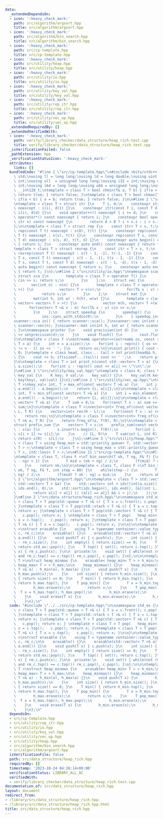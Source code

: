 ```yaml
---
data:
  _extendedDependsOn:
  - icon: ':heavy_check_mark:'
    path: src/algorithm/argsort.hpp
    title: src/algorithm/argsort.hpp
  - icon: ':heavy_check_mark:'
    path: src/algorithm/bin_search.hpp
    title: src/algorithm/bin_search.hpp
  - icon: ':heavy_check_mark:'
    path: src/cp-template.hpp
    title: src/cp-template.hpp
  - icon: ':heavy_check_mark:'
    path: src/utility/heap.hpp
    title: src/utility/heap.hpp
  - icon: ':heavy_check_mark:'
    path: src/utility/io.hpp
    title: src/utility/io.hpp
  - icon: ':heavy_check_mark:'
    path: src/utility/key_val.hpp
    title: src/utility/key_val.hpp
  - icon: ':heavy_check_mark:'
    path: src/utility/rep_itr.hpp
    title: src/utility/rep_itr.hpp
  - icon: ':heavy_check_mark:'
    path: src/utility/vec_op.hpp
    title: src/utility/vec_op.hpp
  _extendedRequiredBy: []
  _extendedVerifiedWith:
  - icon: ':heavy_check_mark:'
    path: verify/library_checker/data_structure/heap_rich.test.cpp
    title: verify/library_checker/data_structure/heap_rich.test.cpp
  _isVerificationFailed: false
  _pathExtension: hpp
  _verificationStatusIcon: ':heavy_check_mark:'
  attributes:
    links: []
  bundledCode: "#line 2 \"src/cp-template.hpp\"\n#include <bits/stdc++.h>\nusing namespace\
    \ std;\nusing ll = long long;\nusing ld = long double;\nusing uint = unsigned\
    \ int;\nusing ull  = unsigned long long;\nusing i32 = int;\nusing u32 = unsigned\
    \ int;\nusing i64 = long long;\nusing u64 = unsigned long long;\nusing i128 =\
    \ __int128_t;\ntemplate < class T > bool chmin(T& a, T b) { if(a > b) { a = b;\
    \ return true; } return false; }\ntemplate < class T > bool chmax(T& a, T b) {\
    \ if(a < b) { a = b; return true; } return false; }\n\n#line 2 \"src/utility/rep_itr.hpp\"\
    \ntemplate < class T > struct itr {\n    T i, d;\n    constexpr itr(const T i)\
    \ noexcept : i(i), d(1) {}\n    constexpr itr(const T i, const T d) noexcept :\
    \ i(i), d(d) {}\n    void operator++() noexcept { i += d; }\n    constexpr int\
    \ operator*() const noexcept { return i; }\n    constexpr bool operator!=(const\
    \ itr x) const noexcept {\n        return d > 0 ? i < x.i : i > x.i;\n    }\n\
    };\n\ntemplate < class T > struct rep {\n    const itr< T > s, t;\n    constexpr\
    \ rep(const T t) noexcept : s(0), t(t) {}\n    constexpr rep(const T s, const\
    \ T t) noexcept : s(s), t(t) {}\n    constexpr rep(const T s, const T t, const\
    \ T d) noexcept : s(s, d), t(t, d) {}\n    constexpr auto begin() const noexcept\
    \ { return s; }\n    constexpr auto end() const noexcept { return t; }\n};\n\n\
    template < class T > struct revrep {\n    const itr < T > s, t;\n    constexpr\
    \ revrep(const T t) noexcept : s(t - 1, -1), t(-1, -1) {}\n    constexpr revrep(const\
    \ T s, const T t) noexcept : s(t - 1, -1), t(s - 1, -1) {}\n    constexpr revrep(const\
    \ T s, const T t, const T d) noexcept : s(t - 1, -d), t(s - 1, -d) {}\n    constexpr\
    \ auto begin() const noexcept { return s; }\n    constexpr auto end() const noexcept\
    \ { return t; }\n};\n#line 2 \"src/utility/io.hpp\"\nnamespace scanner {\n   \
    \ struct sca {\n        template < class T > operator T() {\n            T s;\
    \ cin >> s; return s;\n        }\n    };\n    struct vec {\n        int n;\n \
    \       vec(int n) : n(n) {}\n        template < class T > operator vector< T\
    \ >() {\n            vector< T > v(n);\n            for(T& x : v) cin >> x;\n\
    \            return v;\n        }\n    };\n    struct mat {\n        int h,w;\n\
    \        mat(int h, int w) : h(h), w(w) {}\n        template < class T > operator\
    \ vector< vector< T > >() {\n            vector m(h, vector< T >(w));\n      \
    \      for(vector< T >& v : m) for(T& x : v) cin >> x;\n            return m;\n\
    \        }\n    };\n    struct speedup {\n        speedup() {\n            cin.tie(0);\n\
    \            ios::sync_with_stdio(0);\n        }\n    } speedup_instance;\n}\n\
    scanner::sca in() { return scanner::sca(); }\nscanner::vec in(int n) { return\
    \ scanner::vec(n); }\nscanner::mat in(int h, int w) { return scanner::mat(h, w);\
    \ }\n\nnamespace printer {\n    void precision(int d) {\n        cout << fixed\
    \ << setprecision(d);\n    }\n    void flush() {\n        cout.flush();\n    }\n\
    }\n\ntemplate < class T >\nostream& operator<<(ostream& os, const std::vector<\
    \ T > a) {\n    int n = a.size();\n    for(int i : rep(n)) { os << a[i]; if(i\
    \ != n - 1) os << ' '; }\n    return os;\n}\n\nint print() { cout << '\\n'; return\
    \ 0; }\ntemplate < class head, class... tail > int print(head&& h, tail&&... t)\
    \ {\n    cout << h; if(sizeof...(tail)) cout << ' ';\n    return print(forward<tail>(t)...);\n\
    }\n\ntemplate < class T > int print_n(const std::vector< T > a) {\n    int n =\
    \ a.size();\n    for(int i : rep(n)) cout << a[i] << \"\\n\";\n    return 0;\n\
    }\n#line 2 \"src/utility/key_val.hpp\"\ntemplate < class K, class V >\nstruct\
    \ key_val {\n    K key; V val;\n    key_val() {}\n    key_val(K key, V val) :\
    \ key(key), val(val) {}\n};\n#line 2 \"src/utility/vec_op.hpp\"\ntemplate < class\
    \ T >\nkey_val< int, T > max_of(const vector< T >& a) {\n    int i = max_element(a.begin(),\
    \ a.end()) - a.begin();\n    return {i, a[i]};\n}\n\ntemplate < class T >\nkey_val<\
    \ int, T > min_of(const vector< T >& a) {\n    int i = min_element(a.begin(),\
    \ a.end()) - a.begin();\n    return {i, a[i]};\n}\n\ntemplate < class T >\nT sum_of(const\
    \ vector< T >& a) {\n    T sum = 0;\n    for(const T x : a) sum += x;\n    return\
    \ sum;\n}\n\ntemplate < class T >\nvector<int> freq_of(const vector< T >& a, T\
    \ L, T R) {\n    vector<int> res(R - L);\n    for(const T x : a) res[x - L]++;\n\
    \    return res;\n}\n\ntemplate < class T >\nvector<int> freq_of(const vector<\
    \ T >& a, T R) {\n    return freq_of(a, T(0), R);\n}\n\ntemplate < class T >\n\
    struct prefix_sum {\n    vector< T > s;\n    prefix_sum(const vector< T >& a)\
    \ : s(a) {\n        s.insert(s.begin(), T(0));\n        for(int i : rep(a.size()))\
    \ s[i + 1] += s[i];\n    }\n    // [L, R)\n    T sum(int L, int R) {\n       \
    \ return s[R] - s[L];\n    }\n};\n#line 3 \"src/utility/heap.hpp\"\n\ntemplate\
    \ < class T > using heap_min = std::priority_queue< T, std::vector< T >, std::greater<\
    \ T > >;\ntemplate < class T > using heap_max = std::priority_queue< T, std::vector<\
    \ T >, std::less< T > >;\n\n#line 21 \"src/cp-template.hpp\"\n\n#line 1 \"src/algorithm/bin_search.hpp\"\
    \ntemplate < class T, class F >\nT bin_search(T ok, T ng, F& f) {\n    while(abs(ok\
    \ - ng) > 1) {\n        T mid = (ok + ng) / 2;\n        (f(mid) ? ok : ng) = mid;\n\
    \    }\n    return ok;\n}\n\ntemplate < class T, class F >\nT bin_search_real(T\
    \ ok, T ng, F& f, int step = 80) {\n    while(step--) {\n        T mid = (ok +\
    \ ng) / 2;\n        (f(mid) ? ok : ng) = mid;\n    }\n    return ok;\n}\n#line\
    \ 2 \"src/algorithm/argsort.hpp\"\n\ntemplate < class T > std::vector< int > argsort(const\
    \ std::vector< T > &a) {\n    std::vector< int > ids((int)a.size());\n    std::iota(ids.begin(),\
    \ ids.end(), 0);\n    std::sort(ids.begin(), ids.end(), [&](int i, int j) {\n\
    \        return a[i] < a[j] || (a[i] == a[j] && i < j);\n    });\n    return ids;\n\
    }\n#line 2 \"src/data_structure/heap_rich.hpp\"\n\nnamespace std_ex {\n\ntemplate\
    \ < class T > T pop(std::queue < T >& c) { T x = c.front(); c.pop(); return x;\
    \ }\ntemplate < class T > T pop(std::stack < T >& c) { T x = c.top();   c.pop();\
    \ return x; }\ntemplate < class T > T pop(std::vector< T >& c) { T x = c.top();\
    \   c.pop(); return x; } \ntemplate < class T > T pop(   heap_min< T >& c) { T\
    \ x = c.top();   c.pop(); return x; }\ntemplate < class T > T pop(   heap_max<\
    \ T >& c) { T x = c.top();   c.pop(); return x; }\n\n}\n\ntemplate < class container\
    \ >\nstruct erasable {\n    using T = typename container::value_type;\n    container\
    \ c, rm_c;\n\n    erasable() {}\n    erasable(std::vector< T >& a) : c(a.begin(),\
    \ a.end()) {}\n    void push(T x) { c.push(x); }\n    int size() { return c.size()\
    \ - rm_c.size(); }\n    int empty() { return size() == 0; }\n    T pop() { set();\
    \ return std_ex::pop(c); }\n    T top() { set(); return c.top(); }\n    void erase(T\
    \ x) { rm_c.push(x); }\n\n  private:\n    void set() { while(not rm_c.empty()\
    \ and rm_c.top() == c.top()) rm_c.pop(), c.pop(); }\n};\n\n\ntemplate < class\
    \ T >\nstruct heap_minmax {\n    erasable< heap_min< T > > h_min;\n    erasable<\
    \ heap_max< T > > h_max;\n\n    heap_minmax() {}\n    heap_minmax(std::vector<\
    \ T >& a) : h_min(a), h_max(a) {}\n    void push(T x) {\n        h_min.push(x),\
    \ h_max.push(x);\n    }\n    int size() { return h_min.size(); }\n    int empty()\
    \ { return size() == 0; }\n    T min() { return h_min.top(); }\n    T max() {\
    \ return h_max.top(); }\n    T pop_min() {\n        T x = h_min.top(); h_min.pop();\n\
    \        h_max.erase(x);\n        return x;\n    }\n    T pop_max() {\n      \
    \  T x = h_max.top(); h_max.pop();\n        h_min.erase(x);\n        return x;\n\
    \    }\n    void erase(T x) {\n        h_min.erase(x);\n        h_max.erase(x);\n\
    \    }\n};\n"
  code: "#include \"../../src/cp-template.hpp\"\n\nnamespace std_ex {\n\ntemplate\
    \ < class T > T pop(std::queue < T >& c) { T x = c.front(); c.pop(); return x;\
    \ }\ntemplate < class T > T pop(std::stack < T >& c) { T x = c.top();   c.pop();\
    \ return x; }\ntemplate < class T > T pop(std::vector< T >& c) { T x = c.top();\
    \   c.pop(); return x; } \ntemplate < class T > T pop(   heap_min< T >& c) { T\
    \ x = c.top();   c.pop(); return x; }\ntemplate < class T > T pop(   heap_max<\
    \ T >& c) { T x = c.top();   c.pop(); return x; }\n\n}\n\ntemplate < class container\
    \ >\nstruct erasable {\n    using T = typename container::value_type;\n    container\
    \ c, rm_c;\n\n    erasable() {}\n    erasable(std::vector< T >& a) : c(a.begin(),\
    \ a.end()) {}\n    void push(T x) { c.push(x); }\n    int size() { return c.size()\
    \ - rm_c.size(); }\n    int empty() { return size() == 0; }\n    T pop() { set();\
    \ return std_ex::pop(c); }\n    T top() { set(); return c.top(); }\n    void erase(T\
    \ x) { rm_c.push(x); }\n\n  private:\n    void set() { while(not rm_c.empty()\
    \ and rm_c.top() == c.top()) rm_c.pop(), c.pop(); }\n};\n\n\ntemplate < class\
    \ T >\nstruct heap_minmax {\n    erasable< heap_min< T > > h_min;\n    erasable<\
    \ heap_max< T > > h_max;\n\n    heap_minmax() {}\n    heap_minmax(std::vector<\
    \ T >& a) : h_min(a), h_max(a) {}\n    void push(T x) {\n        h_min.push(x),\
    \ h_max.push(x);\n    }\n    int size() { return h_min.size(); }\n    int empty()\
    \ { return size() == 0; }\n    T min() { return h_min.top(); }\n    T max() {\
    \ return h_max.top(); }\n    T pop_min() {\n        T x = h_min.top(); h_min.pop();\n\
    \        h_max.erase(x);\n        return x;\n    }\n    T pop_max() {\n      \
    \  T x = h_max.top(); h_max.pop();\n        h_min.erase(x);\n        return x;\n\
    \    }\n    void erase(T x) {\n        h_min.erase(x);\n        h_max.erase(x);\n\
    \    }\n};\n"
  dependsOn:
  - src/cp-template.hpp
  - src/utility/rep_itr.hpp
  - src/utility/io.hpp
  - src/utility/key_val.hpp
  - src/utility/vec_op.hpp
  - src/utility/heap.hpp
  - src/algorithm/bin_search.hpp
  - src/algorithm/argsort.hpp
  isVerificationFile: false
  path: src/data_structure/heap_rich.hpp
  requiredBy: []
  timestamp: '2023-10-24 04:26:14+09:00'
  verificationStatus: LIBRARY_ALL_AC
  verifiedWith:
  - verify/library_checker/data_structure/heap_rich.test.cpp
documentation_of: src/data_structure/heap_rich.hpp
layout: document
redirect_from:
- /library/src/data_structure/heap_rich.hpp
- /library/src/data_structure/heap_rich.hpp.html
title: src/data_structure/heap_rich.hpp
---
```

